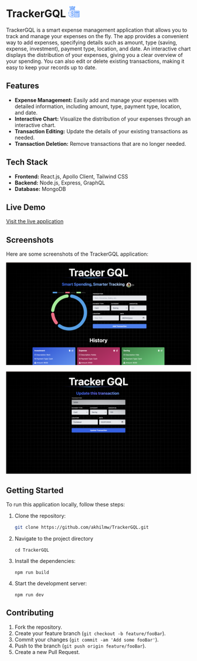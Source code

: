# TrackerGQL ![TrackerGQL](screenshots/logo.png)

TrackerGQL is a smart expense management application that allows you to track and manage your expenses on the fly. The app provides a convenient way to add expenses, specifying details such as amount, type (saving, expense, investment), payment type, location, and date. An interactive chart displays the distribution of your expenses, giving you a clear overview of your spending. You can also edit or delete existing transactions, making it easy to keep your records up to date.

## Features

- **Expense Management:** Easily add and manage your expenses with detailed information, including amount, type, payment type, location, and date.
- **Interactive Chart:** Visualize the distribution of your expenses through an interactive chart.
- **Transaction Editing:** Update the details of your existing transactions as needed.
- **Transaction Deletion:** Remove transactions that are no longer needed.

## Tech Stack

- **Frontend:** React.js, Apollo Client, Tailwind CSS
- **Backend:** Node.js, Express, GraphQL
- **Database:** MongoDB

## Live Demo

[Visit the live application](https://trackergql.onrender.com/)

## Screenshots

Here are some screenshots of the TrackerGQL application:

![Dashboard](screenshots/dashboard.png)

![Update Transaction](screenshots/update.png)


## Getting Started

To run this application locally, follow these steps:

1. Clone the repository:
   ```sh
   git clone https://github.com/akhilmw/TrackerGQL.git
   ```
2. Navigate to the project directory
   ```
   cd TrackerGQL
   ```
3. Install the dependencies:
   ```
   npm run build
   ```
4. Start the development server:
   ```
   npm run dev
   ```
   
## Contributing

1. Fork the repository.
2. Create your feature branch (`git checkout -b feature/fooBar`).
3. Commit your changes (`git commit -am 'Add some fooBar'`).
4. Push to the branch (`git push origin feature/fooBar`).
5. Create a new Pull Request.

     
